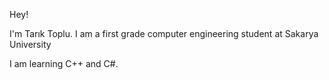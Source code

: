Hey!

I'm Tarık Toplu. I am a first grade computer engineering student at Sakarya University

I am learning C++ and C#. 
